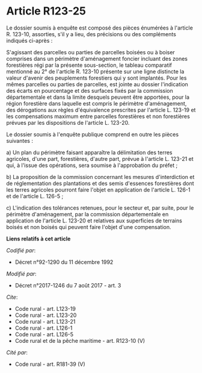 # Article R123-25

Le dossier soumis à enquête est composé des pièces énumérées à l'article R. 123-10, assorties, s'il y a lieu, des précisions
ou des compléments indiqués ci-après : 

S'agissant des parcelles ou parties de parcelles boisées ou à boiser comprises dans un périmètre d'aménagement foncier
incluant des zones forestières régi par la présente sous-section, le tableau comparatif mentionné au 2° de l'article R.
123-10 présente sur une ligne distincte la valeur d'avenir des peuplements forestiers qui y sont implantés. Pour les mêmes
parcelles ou parties de parcelles, est jointe au dossier l'indication des écarts en pourcentage et des surfaces fixés par la
commission départementale et dans la limite desquels peuvent être apportées, pour la région forestière dans laquelle est
compris le périmètre d'aménagement, des dérogations aux règles d'équivalence prescrites par l'article L. 123-19 et les
compensations maximum entre parcelles forestières et non forestières prévues par les dispositions de l'article L. 123-20. 

Le dossier soumis à l'enquête publique comprend en outre les pièces suivantes : 

a) Un plan du périmètre faisant apparaître la délimitation des terres agricoles, d'une part, forestières, d'autre part,
prévue à l'article L. 123-21 et qui, à l'issue des opérations, sera soumise à l'approbation du préfet ; 

b) La proposition de la commission concernant les mesures d'interdiction et de réglementation des plantations et des semis
d'essences forestières dont les terres agricoles pourront faire l'objet en application de l'article L. 126-1 et de l'article
L. 126-5 ; 

c) L'indication des tolérances retenues, pour le secteur et, par suite, pour le périmètre d'aménagement, par la commission
départementale en application de l'article L. 123-20 et relatives aux superficies de terrains boisés et non boisés qui
peuvent faire l'objet d'une compensation.

**Liens relatifs à cet article**

_Codifié par_:

  - Décret n°92-1290 du 11 décembre 1992

_Modifié par_:

  - Décret n°2017-1246 du 7 août 2017 - art. 3

_Cite_:

  - Code rural - art. L123-19
  - Code rural - art. L123-20
  - Code rural - art. L123-21
  - Code rural - art. L126-1
  - Code rural - art. L126-5
  - Code rural et de la pêche maritime - art. R123-10 (V)

_Cité par_:

  - Code rural - art. R181-39 (V)

